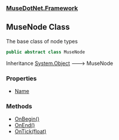 ### [MuseDotNet.Framework](./MuseDotNet-Framework.md 'MuseDotNet.Framework')
## MuseNode Class
The base class of node types  
```csharp
public abstract class MuseNode
```
Inheritance [System.Object](https://docs.microsoft.com/en-us/dotnet/api/System.Object 'System.Object') &#129106; MuseNode  
### Properties
- [Name](./MuseNode-Name.md 'MuseDotNet.Framework.MuseNode.Name')
### Methods
- [OnBegin()](./MuseNode-OnBegin().md 'MuseDotNet.Framework.MuseNode.OnBegin()')
- [OnEnd()](./MuseNode-OnEnd().md 'MuseDotNet.Framework.MuseNode.OnEnd()')
- [OnTick(float)](./MuseNode-OnTick(float).md 'MuseDotNet.Framework.MuseNode.OnTick(float)')
